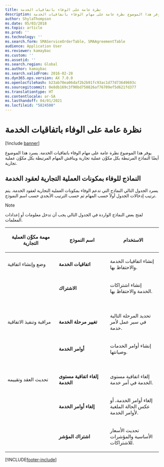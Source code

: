 ```yaml
---
title: نظرة عامة على الوفاء باتفاقيات الخدمة
description: يوفر هذا الموضوع نظرة عامة على مهام الوفاء باتفاقيات الخدمة.
author: ShylaThompson
ms.date: 05/03/2018
ms.topic: article
ms.prod: ''
ms.technology: ''
ms.search.form: SMAServiceOrderTable, SMAAgreementTable
audience: Application User
ms.reviewer: kamaybac
ms.custom: ''
ms.assetid: ''
ms.search.region: Global
ms.author: kamaybac
ms.search.validFrom: 2016-02-28
ms.dyn365.ops.version: AX 7.0.0
ms.openlocfilehash: b23ab70ea06daf2b2b91fc93ac1d77d73649693c
ms.sourcegitcommit: 0e8db169c3f90bd750826af76709ef5d621fd377
ms.translationtype: HT
ms.contentlocale: ar-SA
ms.lasthandoff: 04/01/2021
ms.locfileid: "5824500"
---
```

# <a name="fulfill-service-agreements-overview"></a>نظرة عامة على الوفاء باتفاقيات الخدمة 

[!include [banner](../includes/banner.md)]


يوفر هذا الموضوع نظرة عامة على مهام الوفاء باتفاقيات الخدمة. يسرد هذا الموضوع أيضًا النماذج المرتبطة بكل مكوِّن عملية تجارية ويناقش المهام المرتبطة بكل مكوِّن عملية تجارية.

## <a name="forms-for-the-fulfill-service-contracts-business-process-components"></a>النماذج للوفاء بمكونات العملية التجارية لعقود الخدمة

يسرد الجدول التالي النماذج التي تدعم الوفاء بمكونات العملية التجارية لعقود الخدمة. يتم ترتيب إدخالات الجدول أولاً حسب المهام ثم حسب الترتيب الأبجدي حسب اسم النموذج.


> [!NOTE]
> <P>لفتح بعض النماذج الواردة في الجدول التالي يجب أن تدخل معلومات أو إعدادات المعلمات.</P>



<table>
<colgroup>
<col style="width: 33%" />
<col style="width: 33%" />
<col style="width: 33%" />
</colgroup>
<thead>
<tr class="header">
<th><p>مهمة مكوِّن العملية التجارية</p></th>
<th><p>اسم النموذج</p></th>
<th><p>الاستخدام</p></th>
</tr>
</thead>
<tbody>
<tr class="odd">
<td><p>وضع وإنشاء اتفاقية</p></td>
<td><p><strong>اتفاقيات الخدمة</strong></p></td>
<td><p>إنشاء اتفاقيات الخدمة والاحتفاظ بها.</p></td>
</tr>
<tr class="even">
<td><p></p></td>
<td><p><strong>الاشتراك</strong></p></td>
<td><p>إنشاء اشتراكات الخدمة والاحتفاظ بها.</p></td>
</tr>
<tr class="odd">
<td><p> </p></td>
<td><p> </p></td>
<td><p> </p></td>
</tr>
<tr class="even">
<td><p>مراقبة وتنفيذ الاتفاقية</p></td>
<td><p><strong>تغيير مرحلة الخدمة</strong></p></td>
<td><p>تحديد المرحلة التالية في سير عمل لأمر خدمة.</p></td>
</tr>
<tr class="odd">
<td><p></p></td>
<td><p><strong>أوامر الخدمة</strong></p></td>
<td><p>إنشاء أوامر الخدمات وصيانتها.</p></td>
</tr>
<tr class="even">
<td><p> </p></td>
<td><p> </p></td>
<td><p> </p></td>
</tr>
<tr class="odd">
<td><p>تحديث العقد وتقييمه</p></td>
<td><p><strong>إلغاء اتفاقية مستوى الخدمة </strong></p></td>
<td><p>إلغاء اتفاقية مستوى الخدمة في أمر خدمة.</p></td>
</tr>
<tr class="even">
<td><p></p></td>
<td><p><strong>إلغاء أوامر الخدمة</strong></p></td>
<td><p>إلغاء أوامر الخدمة، أو عكس الحالة الملغية لأوامر الخدمة.</p></td>
</tr>
<tr class="odd">
<td><p></p></td>
<td><p><strong>اشتراك المؤشر</strong></p></td>
<td><p>تحديث الأسعار الأساسية والمؤشرات للاشتراكات.</p></td>
</tr>
</tbody>
</table>

  




[!INCLUDE[footer-include](../../includes/footer-banner.md)]